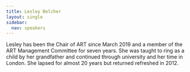 ```yaml
---
title: Lesley Belcher
layout: single
sidebar:
  nav: speakers
---
```

Lesley has been the Chair of ART since March 2019 and a member of the ART Management Committee for seven years. She was taught to ring as a child by her grandfather and continued through university and her time in London. She lapsed for almost 20 years but returned refreshed in 2012. 
